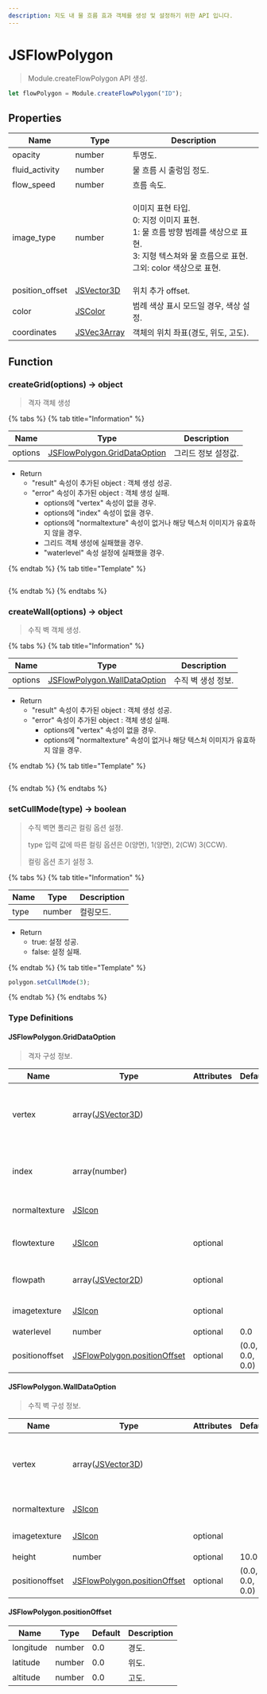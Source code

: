 ```yaml
---
description: 지도 내 물 흐름 효과 객체를 생성 및 설정하기 위한 API 입니다.
---
```


# JSFlowPolygon

> Module.createFlowPolygon API 생성.

```javascript
let flowPolygon = Module.createFlowPolygon("ID");
```

## Properties

| Name            | Type                                  | Description                                                                                                                                                  |
| --------------- | ------------------------------------- | ------------------------------------------------------------------------------------------------------------------------------------------------------------ |
| opacity         | number                                | 투명도.                                                                                                                                                      |
| fluid_activity  | number                                | 물 흐름 시 출렁임 정도.                                                                                                                                      |
| flow_speed      | number                                | 흐름 속도.                                                                                                                                                   |
| image_type      | number                                | <p>이미지 표현 타입.<br>0: 지정 이미지 표현.<br>1: 물 흐름 방향 범례를 색상으로 표현.<br>3: 지형 텍스쳐와 물 흐름으로 표현.<br>그외: color 색상으로 표현.<p> |
| position_offset | [JSVector3D](../core/jsvector3d.md)   | 위치 추가 offset.                                                                                                                                            |
| color           | [JSColor](../core/jscolor.md)         | 범례 색상 표시 모드일 경우, 색상 설정.                                                                                                                       |
| coordinates     | [JSVec3Array](../core/jsvec3array.md) | 객체의 위치 좌표(경도, 위도, 고도).                                                                                                                          |

## Function

### createGrid(options) → object

> 격자 객체 생성

{% tabs %}
{% tab title="Information" %}

| Name    | Type                                                                          | Description         |
| ------- | ----------------------------------------------------------------------------- | ------------------- |
| options | [JSFlowPolygon.GridDataOption](jsflowpolygon.md#jsflowpolygon.griddataoption) | 그리드 정보 설정값. |

-   Return
    -   "result" 속성이 추가된 object : 객체 생성 성공.
    -   "error" 속성이 추가된 object : 객체 생성 실패.
        -   options에 "vertex" 속성이 없을 경우.
        -   options에 "index" 속성이 없을 경우.
        -   options에 "normaltexture" 속성이 없거나 해당 텍스처 이미지가 유효하지 않을 경우.
        -   그리드 객체 생성에 실패했을 경우.
        -   "waterlevel" 속성 설정에 실패했을 경우.

{% endtab %}
{% tab title="Template" %}

```javascript

```

{% endtab %}
{% endtabs %}

### createWall(options) → object

> 수직 벽 객체 생성.

{% tabs %}
{% tab title="Information" %}

| Name    | Type                                                                          | Description        |
| ------- | ----------------------------------------------------------------------------- | ------------------ |
| options | [JSFlowPolygon.WallDataOption](jsflowpolygon.md#jsflowpolygon.walldataoption) | 수직 벽 생성 정보. |

-   Return
    -   "result" 속성이 추가된 object : 객체 생성 성공.
    -   "error" 속성이 추가된 object : 객체 생성 실패.
        -   options에 "vertex" 속성이 없을 경우.
        -   options에 "normaltexture" 속성이 없거나 해당 텍스처 이미지가 유효하지 않을 경우.

{% endtab %}
{% tab title="Template" %}

```javascript

```

{% endtab %}
{% endtabs %}

### setCullMode(type) → boolean

> 수직 벽면 폴리곤 컬링 옵션 설정.
>
> type 입력 값에 따른 컬링 옵션은 0(양면), 1(양면), 2(CW) 3(CCW).
>
> 컬링 옵션 초기 설정 3.

{% tabs %}
{% tab title="Information" %}

| Name | Type   | Description |
| ---- | ------ | ----------- |
| type | number | 컬링모드.   |

-   Return
    -   true: 설정 성공.
    -   false: 설정 실패.

{% endtab %}
{% tab title="Template" %}

```javascript
polygon.setCullMode(3);
```

{% endtab %}
{% endtabs %}

### Type Definitions

#### JSFlowPolygon.GridDataOption

> 격자 구성 정보.

| Name           | Type                                                                          | Attributes | Default         | Description                                       |
| -------------- | ----------------------------------------------------------------------------- | ---------- | --------------- | ------------------------------------------------- |
| vertex         | array([JSVector3D](../core/jsvector3d.md))                                    |            |                 | 격자를 구성하는 정점 좌표(경도, 위도, 고도) 목록. |
| index          | array(number)                                                                 |            |                 | 격자를 구성하는 정점에 대한 인덱스 목록.          |
| normaltexture  | [JSIcon](./jsicon.md)                                                         |            |                 | 재질 노말 텍스쳐.                                 |
| flowtexture    | [JSIcon](./jsicon.md)                                                         | optional   |                 | flow map(텍스처 직접 전달) .                      |
| flowpath       | array([JSVector2D](../core/jsvector2d.md))                                    | optional   |                 | flow map(path 전달).                              |
| imagetexture   | [JSIcon](./jsicon.md)                                                         | optional   |                 | 표면 이미지 텍스처.                               |
| waterlevel     | number                                                                        | optional   | 0.0             | 수위.                                             |
| positionoffset | [JSFlowPolygon.positionOffset](jsflowpolygon.md#jsflowpolygon.positionoffset) | optional   | (0.0, 0.0, 0.0) | 위치 offset.                                      |

#### JSFlowPolygon.WallDataOption

> 수직 벽 구성 정보.

| Name           | Type                                                                          | Attributes | Default         | Description                                         |
| -------------- | ----------------------------------------------------------------------------- | ---------- | --------------- | --------------------------------------------------- |
| vertex         | array([JSVector3D](../core/jsvector3d.md))                                    |            |                 | 수직벽을 구성하는 정점 좌표(경도, 위도, 고도) 목록. |
| normaltexture  | [JSIcon](./jsicon.md)                                                         |            |                 | 재질 노말 텍스처.                                   |
| imagetexture   | [JSIcon](./jsicon.md)                                                         | optional   |                 | 표면 이미지 텍스처.                                 |
| height         | number                                                                        | optional   | 10.0            | 벽 높이.                                            |
| positionoffset | [JSFlowPolygon.positionOffset](jsflowpolygon.md#jsflowpolygon.positionoffset) | optional   | (0.0, 0.0, 0.0) | 위치 offset.                                        |

#### JSFlowPolygon.positionOffset

| Name      | Type   | Default | Description |
| --------- | ------ | ------- | ----------- |
| longitude | number | 0.0     | 경도.       |
| latitude  | number | 0.0     | 위도.       |
| altitude  | number | 0.0     | 고도.       |

